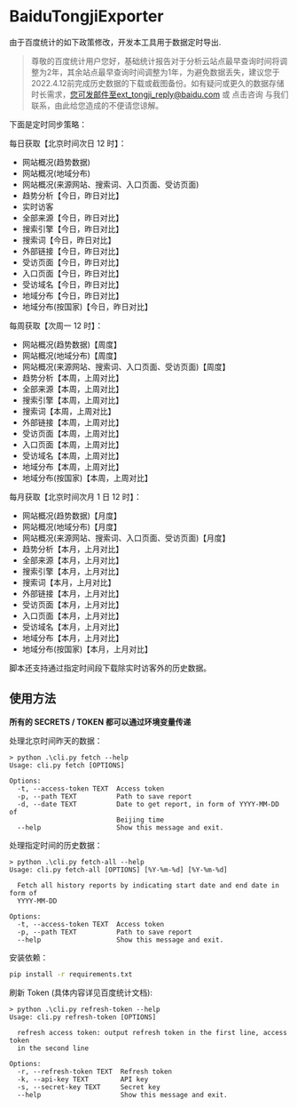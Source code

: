 # BaiduTongjiExporter

由于百度统计的如下政策修改，开发本工具用于数据定时导出.

> 尊敬的百度统计用户您好，基础统计报告对于分析云站点最早查询时间将调整为2年，其余站点最早查询时间调整为1年，为避免数据丢失，建议您于2022.4.12前完成历史数据的下载或截图备份。如有疑问或更久的数据存储时长需求，您可发邮件至ext_tongji_reply@baidu.com 或 点击咨询 与我们联系，由此给您造成的不便请您谅解。 

下面是定时同步策略：

每日获取【北京时间次日 12 时】：
* 网站概况(趋势数据)
* 网站概况(地域分布)
* 网站概况(来源网站、搜索词、入口页面、受访页面)
* 趋势分析【今日，昨日对比】
* 实时访客
* 全部来源【今日，昨日对比】
* 搜索引擎【今日，昨日对比】
* 搜索词【今日，昨日对比】
* 外部链接【今日，昨日对比】
* 受访页面【今日，昨日对比】
* 入口页面【今日，昨日对比】
* 受访域名【今日，昨日对比】
* 地域分布【今日，昨日对比】
* 地域分布(按国家)【今日，昨日对比】

每周获取【次周一 12 时】：
* 网站概况(趋势数据)【周度】
* 网站概况(地域分布)【周度】
* 网站概况(来源网站、搜索词、入口页面、受访页面)【周度】
* 趋势分析【本周，上周对比】
* 全部来源【本周，上周对比】
* 搜索引擎【本周，上周对比】
* 搜索词【本周，上周对比】
* 外部链接【本周，上周对比】
* 受访页面【本周，上周对比】
* 入口页面【本周，上周对比】
* 受访域名【本周，上周对比】
* 地域分布【本周，上周对比】
* 地域分布(按国家)【本周，上周对比】

每月获取【北京时间次月 1 日 12 时】：
* 网站概况(趋势数据)【月度】
* 网站概况(地域分布)【月度】
* 网站概况(来源网站、搜索词、入口页面、受访页面)【月度】
* 趋势分析【本月，上月对比】
* 全部来源【本月，上月对比】
* 搜索引擎【本月，上月对比】
* 搜索词【本月，上月对比】
* 外部链接【本月，上月对比】
* 受访页面【本月，上月对比】
* 入口页面【本月，上月对比】
* 受访域名【本月，上月对比】
* 地域分布【本月，上月对比】
* 地域分布(按国家)【本月，上月对比】

脚本还支持通过指定时间段下载除实时访客外的历史数据。

## 使用方法

**所有的 SECRETS / TOKEN 都可以通过环境变量传递**

处理北京时间昨天的数据：

```
> python .\cli.py fetch --help
Usage: cli.py fetch [OPTIONS]

Options:
  -t, --access-token TEXT  Access token
  -p, --path TEXT          Path to save report
  -d, --date TEXT          Date to get report, in form of YYYY-MM-DD of
                           Beijing time
  --help                   Show this message and exit.
```

处理指定时间的历史数据：

```
> python .\cli.py fetch-all --help
Usage: cli.py fetch-all [OPTIONS] [%Y-%m-%d] [%Y-%m-%d]

  Fetch all history reports by indicating start date and end date in form of
  YYYY-MM-DD

Options:
  -t, --access-token TEXT  Access token
  -p, --path TEXT          Path to save report
  --help                   Show this message and exit.
```

安装依赖：

```bash
pip install -r requirements.txt
```

刷新 Token (具体内容详见百度统计文档):

```
> python .\cli.py refresh-token --help
Usage: cli.py refresh-token [OPTIONS]

  refresh access token: output refresh token in the first line, access token
  in the second line

Options:
  -r, --refresh-token TEXT  Refresh token
  -k, --api-key TEXT        API key
  -s, --secret-key TEXT     Secret key
  --help                    Show this message and exit.
```
